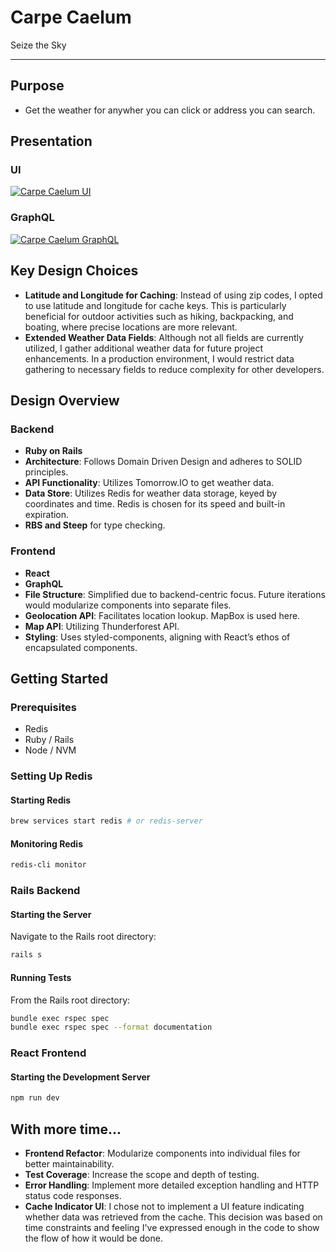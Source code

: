# Carpe Caelum

Seize the Sky

---

## Purpose

- Get the weather for anywher you can click or address you can search.

## Presentation

### UI

[![Carpe Caelum UI](https://img.youtube.com/vi/83ozblglHic/0.jpg)](https://youtu.be/83ozblglHic)

### GraphQL

[![Carpe Caelum GraphQL](https://img.youtube.com/vi/MsEosOgBj_0/0.jpg)](https://youtu.be/MsEosOgBj_0)

## Key Design Choices

- **Latitude and Longitude for Caching**: Instead of using zip codes, I opted to use latitude and longitude for cache keys. This is particularly beneficial for outdoor activities such as hiking, backpacking, and boating, where precise locations are more relevant.
- **Extended Weather Data Fields**: Although not all fields are currently utilized, I gather additional weather data for future project enhancements. In a production environment, I would restrict data gathering to necessary fields to reduce complexity for other developers.

## Design Overview

### Backend

- **Ruby on Rails**
- **Architecture**: Follows Domain Driven Design and adheres to SOLID principles.
- **API Functionality**: Utilizes Tomorrow.IO to get weather data.
- **Data Store**: Utilizes Redis for weather data storage, keyed by coordinates and time. Redis is chosen for its speed and built-in expiration.
- **RBS and Steep** for type checking.

### Frontend

- **React**
- **GraphQL**
- **File Structure**: Simplified due to backend-centric focus. Future iterations would modularize components into separate files.
- **Geolocation API**: Facilitates location lookup. MapBox is used here.
- **Map API**: Utilizing Thunderforest API.
- **Styling**: Uses styled-components, aligning with React’s ethos of encapsulated components.

## Getting Started

### Prerequisites

- Redis
- Ruby / Rails
- Node / NVM

### Setting Up Redis

#### Starting Redis

```sh
brew services start redis # or redis-server
```

#### Monitoring Redis

```sh
redis-cli monitor
```

### Rails Backend

#### Starting the Server

Navigate to the Rails root directory:

```sh
rails s
```

#### Running Tests

From the Rails root directory:

```sh
bundle exec rspec spec
bundle exec rspec spec --format documentation
```

### React Frontend

#### Starting the Development Server

```sh
npm run dev
```

## With more time...

- **Frontend Refactor**: Modularize components into individual files for better maintainability.
- **Test Coverage**: Increase the scope and depth of testing.
- **Error Handling**: Implement more detailed exception handling and HTTP status code responses.
- **Cache Indicator UI**: I chose not to implement a UI feature indicating whether data was retrieved from the cache. This decision was based on time constraints and feeling I've expressed enough in the code to show the flow of how it would be done.

